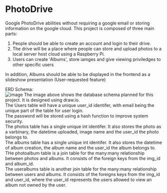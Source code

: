 # PhotoDrive
Google PhotoDrive abilities without requiring a google email or storing information on the google cloud. 
This project is composed of three main parts:
1. People should be able to create an account and login to their drive.
2. The drive will be a place where people can store and upload photos to a local server host cloud using a Raspberry Pi.
3. Users can create 'Albums', store iamges and give viewing priviledges to other specific users 

In addition, Albums should be able to be displayed in the frontend as a slideshow presentation (User-requested feature)

ERD Schema:<br>
![image](https://github.com/JBudiman00/PhotoDrive/assets/65978976/aa122dbc-40f7-4379-9251-b908e2e60839)
The image above shows the database schema planned for this project. It is designed using draw.io.<br>
The Users table will have a unique user_id identifer, with email being the unique part of the table for user login.<br>
The password will be stored using a hash function to improve system security.<br>
The photos table has a single unique int identifer. It also stores the photo as a varbinary, the datetime uploaded, image name and the user_id the photo belongs to.<br>
The albums table has a single unique int identifer. It also stores the datetime of album creation, the album name and the user_id the album belongs to.<br>
THe photoalbum table is a join table for the many:many relationship between photos and albums. It consists of the foreign keys from the img_id and album_id.<br>
The useralbums table is another join table for the many:many relationship between users and albums. It consists of the foreigns keys from the img_id and user_id, where the user_id represents the users allowed to view an album not owned by the user. <br>
